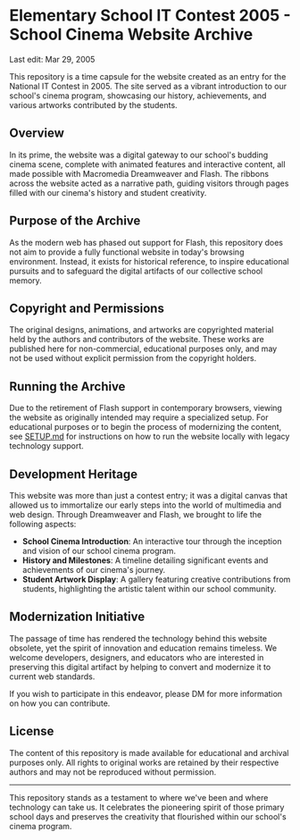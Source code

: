 # Elementary School IT Contest 2005 - School Cinema Website Archive
Last edit: Mar 29, 2005

This repository is a time capsule for the website created as an entry for the National IT Contest in 2005. The site served as a vibrant introduction to our school's cinema program, showcasing our history, achievements, and various artworks contributed by the students.

## Overview

In its prime, the website was a digital gateway to our school's budding cinema scene, complete with animated features and interactive content, all made possible with Macromedia Dreamweaver and Flash. The ribbons across the website acted as a narrative path, guiding visitors through pages filled with our cinema's history and student creativity.

## Purpose of the Archive

As the modern web has phased out support for Flash, this repository does not aim to provide a fully functional website in today's browsing environment. Instead, it exists for historical reference, to inspire educational pursuits and to safeguard the digital artifacts of our collective school memory.

## Copyright and Permissions

The original designs, animations, and artworks are copyrighted material held by the authors and contributors of the website. These works are published here for non-commercial, educational purposes only, and may not be used without explicit permission from the copyright holders.


## Running the Archive

Due to the retirement of Flash support in contemporary browsers, viewing the website as originally intended may require a specialized setup. For educational purposes or to begin the process of modernizing the content, see [SETUP.md](./SETUP.md) for instructions on how to run the website locally with legacy technology support.

## Development Heritage

This website was more than just a contest entry; it was a digital canvas that allowed us to immortalize our early steps into the world of multimedia and web design. Through Dreamweaver and Flash, we brought to life the following aspects:

- **School Cinema Introduction**: An interactive tour through the inception and vision of our school cinema program.
- **History and Milestones**: A timeline detailing significant events and achievements of our cinema's journey.
- **Student Artwork Display**: A gallery featuring creative contributions from students, highlighting the artistic talent within our school community.

## Modernization Initiative

The passage of time has rendered the technology behind this website obsolete, yet the spirit of innovation and education remains timeless. We welcome developers, designers, and educators who are interested in preserving this digital artifact by helping to convert and modernize it to current web standards.

If you wish to participate in this endeavor, please DM for more information on how you can contribute.

## License

The content of this repository is made available for educational and archival purposes only. All rights to original works are retained by their respective authors and may not be reproduced without permission.

---

This repository stands as a testament to where we've been and where technology can take us. It celebrates the pioneering spirit of those primary school days and preserves the creativity that flourished within our school's cinema program.

